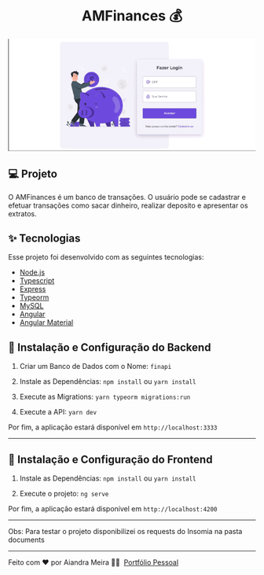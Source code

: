 <div align="center">
	<h1>AMFinances 💰</h1>
</div>

<p align="center">
    <img alt="Preview" src="finapi/documents/Finapi.gif">
</p>

## 💻 Projeto

O AMFinances é um banco de transações. O usuário pode se cadastrar e efetuar transações como sacar dinheiro, realizar deposito e apresentar os extratos.

## ✨ Tecnologias

Esse projeto foi desenvolvido com as seguintes tecnologias:

-   [Node.js](https://nodejs.org/en/)
-   [Typescript](https://www.typescriptlang.org/)
-   [Express](https://expressjs.com/pt-br/)
-   [Typeorm](https://typeorm.io/)
-   [MySQL](https://www.mysql.com/)
-   [Angular](https://angular.io/)
-   [Angular Material](https://material.angular.io/)

## 🚀 Instalação e Configuração do <b>Backend</b>

1. Criar um Banco de Dados com o Nome: `finapi`

2. Instale as Dependências: `npm install` ou `yarn install`

3. Execute as Migrations: `yarn typeorm migrations:run`

4. Execute a API: `yarn dev`

Por fim, a aplicação estará disponível em `http://localhost:3333`

---

## 🚀 Instalação e Configuração do <b>Frontend</b>

1. Instale as Dependências: `npm install` ou `yarn install`

2. Execute o projeto: `ng serve`

Por fim, a aplicação estará disponível em `http://localhost:4200`

---

Obs: Para testar o projeto disponibilizei os requests do Insomia na pasta documents

---

Feito com ❤ por Aiandra Meira 👋🏻 &nbsp;[Portfólio Pessoal](http://www.aiandralves.com)
